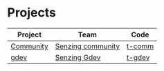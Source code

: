# Projects

| Project | Team | Code |
|-----|-----|---|
| [Community](https://github.com/orgs/Senzing/projects/2) | [Senzing community](https://github.com/orgs/Senzing/teams/senzing-community) | [t-comm](https://github.com/search?q=org%3ASenzing%20in%3At-comm&type=repositories) |
| [gdev](https://github.com/orgs/Senzing/projects/9) | [Senzing Gdev](https://github.com/orgs/Senzing/teams/senzing-gdev) | [t-gdev](https://github.com/search?q=org%3ASenzing%20in%3At-gdev&type=repositories) |
